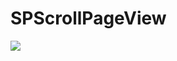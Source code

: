 # SPScrollPageView
![](https://github.com/Tr2e/SPScrollPageView/raw/master/Pictures/SPScrollPageView.png)
